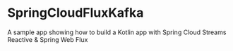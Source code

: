 # SpringCloudFluxKafka
A sample app showing how to build a Kotlin app with Spring Cloud Streams Reactive &amp; Spring Web Flux
